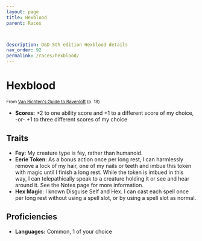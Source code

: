 ```yaml
---
layout: page
title: Hexblood
parent: Races



description: D&D 5th edition Hexblood details
nav_order: 92
permalink: /races/hexblood/
---
```


# Hexblood

<small>From <a target="_blank" href="https://dnd.wizards.com/products/van-richtens-guide-ravenloft">Van Richten's Guide to Ravenloft</a> (p. 18)</small>

- **Scores:** +2 to one ability score and +1 to a different score of my choice, -or- +1 to three different scores of my choice

## Traits

- **Fey**: My creature type is fey, rather than humanoid.
- **Eerie Token**: As a bonus action once per long rest, I can harmlessly remove a lock of my hair, one of my nails or teeth and imbue this token with magic until I finish a long rest. While the token is imbued in this way, I can telepathically speak to a creature holding it or see and hear around it. See the Notes page for more information.
- **Hex Magic**: I known Disguise Self and Hex. I can cast each spell once per long rest without using a spell slot, or by using a spell slot as normal.

## Proficiencies

- **Languages:** Common, 1 of your choice
